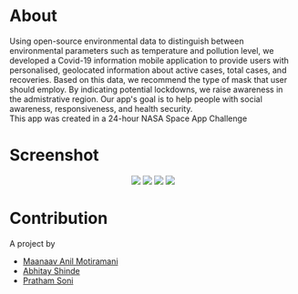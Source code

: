 # About
Using open-source environmental data to distinguish between environmental parameters such as temperature and pollution level, we developed a Covid-19 information mobile application to provide users with personalised, geolocated information about active cases, total cases, and recoveries. Based on this data, we recommend the type of mask that user should employ. By indicating potential lockdowns, we raise awareness in the admistrative region. Our app's goal is to help people with social awareness, responsiveness, and health security. </br>
This app was created in a 24-hour NASA Space App Challenge

# Screenshot
<p align = "center">
  <img src="https://github.com/Maanaav/covid19/blob/main/assets/Mockup/Combine/1.png"/>
  <img src="https://github.com/Maanaav/covid19/blob/main/assets/Mockup/Combine/2.png"/>
  <img src="https://github.com/Maanaav/covid19/blob/main/assets/Mockup/Combine/3.png"/>
  <img src="https://github.com/Maanaav/covid19/blob/main/assets/Mockup/Combine/4.png"/>
</p>

# Contribution
A project by <br>
- [Maanaav Anil Motiramani](https://github.com/Maanaav) <br>
- [Abhitay Shinde](https://github.com/Abhitay)
- [Pratham Soni](https://github.com/PrathamSoni4473)
